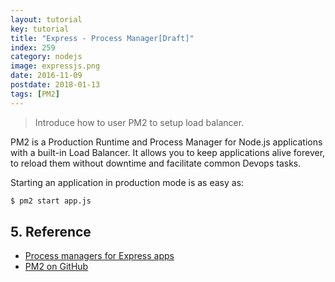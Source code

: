 ```yaml
---
layout: tutorial
key: tutorial
title: "Express - Process Manager[Draft]"
index: 259
category: nodejs
image: expressjs.png
date: 2016-11-09
postdate: 2018-01-13
tags: [PM2]
---
```


> Introduce how to user PM2 to setup load balancer.

PM2 is a Production Runtime and Process Manager for Node.js applications with a built-in Load Balancer. It allows you to keep applications alive forever, to reload them without downtime and facilitate common Devops tasks.

Starting an application in production mode is as easy as:

```sh
$ pm2 start app.js
```

## 5. Reference
* [Process managers for Express apps](https://expressjs.com/en/advanced/pm.html)
* [PM2 on GitHub](https://github.com/Unitech/pm2)
